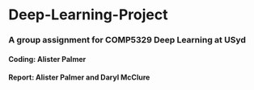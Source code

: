 # Deep-Learning-Project

### A group assignment for COMP5329 Deep Learning at USyd
#### Coding: Alister Palmer
#### Report: Alister Palmer and Daryl McClure

